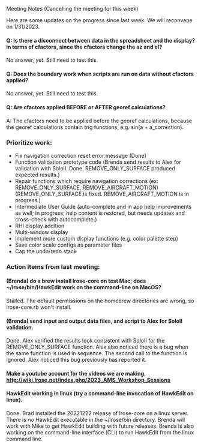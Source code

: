 Meeting Notes (Cancelling the meeting for this week)

Here are some updates on the progress since last week. We will reconvene on 1/31/2023.


#### Q: Is there a disconnect between data in the spreadsheet and the display? in terms of cfactors, since the cfactors change the az and el?

No answer, yet. Still need to test this.

#### Q: Does the boundary work when scripts are run on data without cfactors applied?

No answer, yet. Still need to test this.

#### Q: Are cfactors applied BEFORE or AFTER georef calculations?

A: The cfactors need to be applied before the georef calculations, because the georef calculations contain trig functions, e.g.
sin(a + a_correction).

### Prioritize work:

* Fix navigation correction reset error message (Done)
* Function validation prototype code (Brenda send results to Alex for validation with SoloII. Done. REMOVE_ONLY_SURFACE produced expected results.)
* Repair functions which require navigation corrections (ex: REMOVE_ONLY_SURFACE, REMOVE_AIRCRAFT_MOTION) (REMOVE_ONLY_SURFACE is fixed. REMOVE_AIRCRAFT_MOTION is in progress.)
* Intermediate User Guide (auto-complete and in app help improvements as well; in progress; help content is restored, but needs updates and cross-check with autocomplete.)
* RHI display addition
* Multi-window display
* Implement more custom display functions (e.g. color palette step)
* Save color scale configs as parameter files
* Cap the undo/redo stack

### Action Items from last meeting:

#### (Brenda) do a brew install lrose-core on test Mac; does ~/lrose/bin/HawkEdit work on the command-line on MacOS?
Stalled.  The default permissions on the homebrew directories are wrong, so lrose-core.rb won't install.

#### (Brenda) send input and output data files, and script to Alex for SoloII validation.
Done. Alex verified the results look consistent with SoloII for the REMOVE_ONLY_SURFACE function.  Alex also
noticed there is a bug when the same function is used in sequence.  The second call to the function is ignored.
Alex noticed this bug previously has reported it.

#### Make a youtube account for the videos we are making. http://wiki.lrose.net/index.php/2023_AMS_Workshop_Sessions

#### HawkEdit working in linux (try a command-line invocation of HawkEdit on linux).
Done. Brad installed the 20221222 release of lrose-core on a linux server.  There is no HawkEdit executable in the ~/lrose/bin directory.
Brenda will work with Mike to get HawkEdit building with future releases.  Brenda is also working on the command-line interface (CLI) to 
run HawkEdit from the linux command line.
